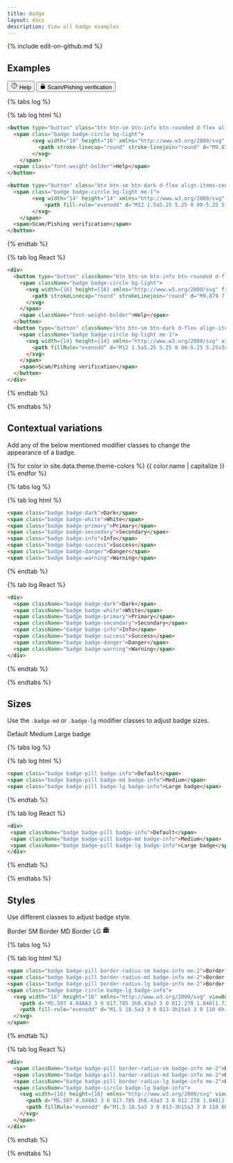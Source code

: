```yaml
---
title: Badge
layout: docs
description: View all badge examples
---
```

{% include edit-on-github.md %}


## Examples

<div class="ct-example d-flex align-items-circle">

<button type="button" class="btn btn-sm btn-info btn-rounded d-flex align-items-center me-2">
  <span class="badge badge-circle bg-light">
		<svg width="16" height="16" xmlns="http://www.w3.org/2000/svg" fill="none" viewBox="0 0 24 24" stroke-width="1.5" stroke="currentColor">
		  <path stroke-linecap="round" stroke-linejoin="round" d="M9.879 7.519c1.171-1.025 3.071-1.025 4.242 0 1.172 1.025 1.172 2.687 0 3.712-.203.179-.43.326-.67.442-.745.361-1.45.999-1.45 1.827v.75M21 12a9 9 0 11-18 0 9 9 0 0118 0zm-9 5.25h.008v.008H12v-.008z" />
		</svg>
	</span>
  <span class="font-weight-bolder">Help</span>
</button>

<button type="button" class="btn btn-sm btn-dark d-flex align-items-center me-2">
  <span class="badge badge-circle bg-light me-1">
		<svg width="14" height="14" xmlns="http://www.w3.org/2000/svg" viewBox="0 0 24 24" fill="currentColor" class="text-success">
			<path fill-rule="evenodd" d="M12 1.5a5.25 5.25 0 00-5.25 5.25v3a3 3 0 00-3 3v6.75a3 3 0 003 3h10.5a3 3 0 003-3v-6.75a3 3 0 00-3-3v-3c0-2.9-2.35-5.25-5.25-5.25zm3.75 8.25v-3a3.75 3.75 0 10-7.5 0v3h7.5z" clip-rule="evenodd" />
		</svg>
	</span>
  <span>Scam/Pishing verification</span>
</button>

</div>

{% tabs log %}

{% tab log html %}
```html
<button type="button" class="btn btn-sm btn-info btn-rounded d-flex align-items-center me-2">
  <span class="badge badge-circle bg-light">
		<svg width="16" height="16" xmlns="http://www.w3.org/2000/svg" fill="none" viewBox="0 0 24 24" stroke-width="1.5" stroke="currentColor">
		  <path stroke-linecap="round" stroke-linejoin="round" d="M9.879 7.519c1.171-1.025 3.071-1.025 4.242 0 1.172 1.025 1.172 2.687 0 3.712-.203.179-.43.326-.67.442-.745.361-1.45.999-1.45 1.827v.75M21 12a9 9 0 11-18 0 9 9 0 0118 0zm-9 5.25h.008v.008H12v-.008z" />
		</svg>
	</span>
  <span class="font-weight-bolder">Help</span>
</button>

<button type="button" class="btn btn-sm btn-dark d-flex align-items-center me-2">
  <span class="badge badge-circle bg-light me-1">
		<svg width="14" height="14" xmlns="http://www.w3.org/2000/svg" viewBox="0 0 24 24" fill="currentColor" class="text-success">
			<path fill-rule="evenodd" d="M12 1.5a5.25 5.25 0 00-5.25 5.25v3a3 3 0 00-3 3v6.75a3 3 0 003 3h10.5a3 3 0 003-3v-6.75a3 3 0 00-3-3v-3c0-2.9-2.35-5.25-5.25-5.25zm3.75 8.25v-3a3.75 3.75 0 10-7.5 0v3h7.5z" clip-rule="evenodd" />
		</svg>
	</span>
  <span>Scam/Pishing verification</span>
</button>
```
{% endtab %}

{% tab log React %}
```html
<div>
  <button type="button" className="btn btn-sm btn-info btn-rounded d-flex align-items-center me-2">
    <span className="badge badge-circle bg-light">
      <svg width={16} height={16} xmlns="http://www.w3.org/2000/svg" fill="none" viewBox="0 0 24 24" strokeWidth="1.5" stroke="currentColor">
        <path strokeLinecap="round" strokeLinejoin="round" d="M9.879 7.519c1.171-1.025 3.071-1.025 4.242 0 1.172 1.025 1.172 2.687 0 3.712-.203.179-.43.326-.67.442-.745.361-1.45.999-1.45 1.827v.75M21 12a9 9 0 11-18 0 9 9 0 0118 0zm-9 5.25h.008v.008H12v-.008z" />
      </svg>
    </span>
    <span className="font-weight-bolder">Help</span>
  </button>
  <button type="button" className="btn btn-sm btn-dark d-flex align-items-center me-2">
    <span className="badge badge-circle bg-light me-1">
      <svg width={14} height={14} xmlns="http://www.w3.org/2000/svg" viewBox="0 0 24 24" fill="currentColor" className="text-success">
        <path fillRule="evenodd" d="M12 1.5a5.25 5.25 0 00-5.25 5.25v3a3 3 0 00-3 3v6.75a3 3 0 003 3h10.5a3 3 0 003-3v-6.75a3 3 0 00-3-3v-3c0-2.9-2.35-5.25-5.25-5.25zm3.75 8.25v-3a3.75 3.75 0 10-7.5 0v3h7.5z" clipRule="evenodd" />
      </svg>
    </span>
    <span>Scam/Pishing verification</span>
  </button>
</div>
```
{% endtab %}

{% endtabs %}

## Contextual variations

Add any of the below mentioned modifier classes to change the appearance of a badge.

<div class="ct-example">
{% for color in site.data.theme.theme-colors %}
<span class="badge badge-{{ color.name }} mb-3">{{ color.name | capitalize }}</span>{% endfor %}
</div>

{% tabs log %}

{% tab log html %}
```html
<span class="badge badge-dark">Dark</span>
<span class="badge badge-white">White</span>
<span class="badge badge-primary">Primary</span>
<span class="badge badge-secondary">Secondary</span>
<span class="badge badge-info">Info</span>
<span class="badge badge-success">Success</span>
<span class="badge badge-danger">Danger</span>
<span class="badge badge-warning">Warning</span>
```
{% endtab %}

{% tab log React %}
```html
<div>
  <span className="badge badge-dark">Dark</span>
  <span className="badge badge-white">White</span>
  <span className="badge badge-primary">Primary</span>
  <span className="badge badge-secondary">Secondary</span>
  <span className="badge badge-info">Info</span>
  <span className="badge badge-success">Success</span>
  <span className="badge badge-danger">Danger</span>
  <span className="badge badge-warning">Warning</span>
</div>
```
{% endtab %}

{% endtabs %}

## Sizes

Use the `.badge-md` or `.badge-lg` modifier classes to adjust badge sizes.

<div class="ct-example">
  <span class="badge badge-pill badge-info">Default</span>
  <span class="badge badge-pill badge-md badge-info">Medium</span>
  <span class="badge badge-pill badge-lg badge-info">Large badge</span>
</div>

{% tabs log %}

{% tab log html %}
```html
<span class="badge badge-pill badge-info">Default</span>
<span class="badge badge-pill badge-md badge-info">Medium</span>
<span class="badge badge-pill badge-lg badge-info">Large badge</span>
```
{% endtab %}

{% tab log React %}
```html
<div>
 <span className="badge badge-pill badge-info">Default</span>
 <span className="badge badge-pill badge-md badge-info">Medium</span>
 <span className="badge badge-pill badge-lg badge-info">Large badge</span>
</div>
```
{% endtab %}

{% endtabs %}

## Styles

Use different classes to adjust badge style.

<div class="ct-example d-flex align-items-center">
  <span class="badge badge-pill border-radius-sm badge-info me-2">Border SM</span>
  <span class="badge badge-pill border-radius-md badge-info me-2">Border MD</span>
  <span class="badge badge-pill border-radius-lg badge-info me-2">Border LG</span>
  <span class="badge badge-circle badge-lg badge-info">
    <svg width="16" height="16" xmlns="http://www.w3.org/2000/svg" viewBox="0 0 24 24" fill="currentColor">
      <path d="M5.507 4.048A3 3 0 017.785 3h8.43a3 3 0 012.278 1.048l1.722 2.008A4.533 4.533 0 0019.5 6h-15c-.243 0-.482.02-.715.056l1.722-2.008z" />
      <path fill-rule="evenodd" d="M1.5 10.5a3 3 0 013-3h15a3 3 0 110 6h-15a3 3 0 01-3-3zm15 0a.75.75 0 11-1.5 0 .75.75 0 011.5 0zm2.25.75a.75.75 0 100-1.5.75.75 0 000 1.5zM4.5 15a3 3 0 100 6h15a3 3 0 100-6h-15zm11.25 3.75a.75.75 0 100-1.5.75.75 0 000 1.5zM19.5 18a.75.75 0 11-1.5 0 .75.75 0 011.5 0z" clip-rule="evenodd" />
    </svg>
  </span>
</div>

{% tabs log %}

{% tab log html %}
```html
<span class="badge badge-pill border-radius-sm badge-info me-2">Border SM</span>
<span class="badge badge-pill border-radius-md badge-info me-2">Border MD</span>
<span class="badge badge-pill border-radius-lg badge-info me-2">Border LG</span>
<span class="badge badge-circle badge-lg badge-info">
  <svg width="16" height="16" xmlns="http://www.w3.org/2000/svg" viewBox="0 0 24 24" fill="currentColor">
    <path d="M5.507 4.048A3 3 0 017.785 3h8.43a3 3 0 012.278 1.048l1.722 2.008A4.533 4.533 0 0019.5 6h-15c-.243 0-.482.02-.715.056l1.722-2.008z" />
    <path fill-rule="evenodd" d="M1.5 10.5a3 3 0 013-3h15a3 3 0 110 6h-15a3 3 0 01-3-3zm15 0a.75.75 0 11-1.5 0 .75.75 0 011.5 0zm2.25.75a.75.75 0 100-1.5.75.75 0 000 1.5zM4.5 15a3 3 0 100 6h15a3 3 0 100-6h-15zm11.25 3.75a.75.75 0 100-1.5.75.75 0 000 1.5zM19.5 18a.75.75 0 11-1.5 0 .75.75 0 011.5 0z" clip-rule="evenodd" />
  </svg>
</span>
```
{% endtab %}

{% tab log React %}
```html
<div>
  <span className="badge badge-pill border-radius-sm badge-info me-2">Border SM</span>
  <span className="badge badge-pill border-radius-md badge-info me-2">Border MD</span>
  <span className="badge badge-pill border-radius-lg badge-info me-2">Border LG</span>
  <span className="badge badge-circle badge-lg badge-info">
    <svg width={16} height={16} xmlns="http://www.w3.org/2000/svg" viewBox="0 0 24 24" fill="currentColor">
      <path d="M5.507 4.048A3 3 0 017.785 3h8.43a3 3 0 012.278 1.048l1.722 2.008A4.533 4.533 0 0019.5 6h-15c-.243 0-.482.02-.715.056l1.722-2.008z" />
      <path fillRule="evenodd" d="M1.5 10.5a3 3 0 013-3h15a3 3 0 110 6h-15a3 3 0 01-3-3zm15 0a.75.75 0 11-1.5 0 .75.75 0 011.5 0zm2.25.75a.75.75 0 100-1.5.75.75 0 000 1.5zM4.5 15a3 3 0 100 6h15a3 3 0 100-6h-15zm11.25 3.75a.75.75 0 100-1.5.75.75 0 000 1.5zM19.5 18a.75.75 0 11-1.5 0 .75.75 0 011.5 0z" clipRule="evenodd" />
    </svg>
  </span>
</div>
```
{% endtab %}

{% endtabs %}

